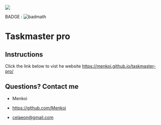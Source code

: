  <img src="https://i.imgur.com/cwLTOc4.png"/></a>

BADGE : ![badmath](https://img.shields.io/badge/License-MIT-blue)

# Taskmaster pro 

## Instructions
Click the link below to vist he website
https://menkoi.github.io/taskmaster-pro/

 ## Questions? Contact me

  - Menkoi

  - https://github.com/Menkoi

  - celaeon@gmail.com
